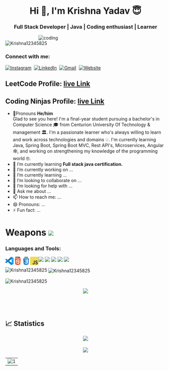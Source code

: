 
  <h1 align="center">Hi 👋, I'm Krishna Yadav 😇</h1>
  <h3 align="center">Full Stack Developer | Java | Coding enthusiast | Learner</h3>
<img align="right" alt="coding"width="400" src="https://camo.githubusercontent.com/cae12fddd9d6982901d82580bdf321d81fb299141098ca1c2d4891870827bf17/68747470733a2f2f6d69726f2e6d656469756d2e636f6d2f6d61782f313336302f302a37513379765349765f7430696f4a2d5a2e676966">

<p align="left"> <img src="https://komarev.com/ghpvc/?username=Krishna12345825&label=Profile%20views&color=0e75b6&style=flat" alt="Krishna12345825" /> </p>
<p align="center">
  <h3 align="left">Connect with me:</h3>
<a href="https://www.linkedin.com/in/krishna-yadav9771/"><img src="https://img.shields.io/badge/instagram-%23E4405F.svg?&style=for-the-badge&logo=instagram&logoColor=white" alt="Instagram" /></a>&nbsp;
<a href="https://www.linkedin.com/in/krishna-yadav9771/"><img src="https://img.shields.io/badge/linkedin-%230077B5.svg?&style=for-the-badge&logo=linkedin&logoColor=white" alt="LinkedIn" /></a>&nbsp;
<a href="mailto:krishnabhai117@gmail.com?subject=Hi%Krishna"><img src="https://img.shields.io/badge/gmail-%23D14836.svg?&style=for-the-badge&logo=gmail&logoColor=white" alt="Gmail"/></a>&nbsp;
<a href="https://krishnakumaryadav.netlify.app/"><img alt="Website" src="https://img.shields.io/website?style=for-the-badge&up_message=portfolio&url=https%3A%2F%2Fkkvanonymous.github.io%2F"></a>
 
</p>
 
## LeetCode Profile:  [live Link](https://leetcode.com/krishna_987/)
## Coding Ninjas Profile:  [live Link](https://www.codingninjas.com/studio/profile/Krishna123)
- 🧕Pronouns **He/him**                
   Glad to see you here!
     I'm a final-year student pursuing a bachelor's in Computer Science 🎓 from 
                                 Centurion  University  Of Technology & management 🏛.
     I'm a passionate learner who's always willing to learn and work across
                                                         technologies and domains 💡.
     I'm currently learning Java, Spring Boot, Spring Boot MVC, Rest API's, 
                  Microservices, Angular 🕸️, and working on strengthening my knowledge of the programming world 🤓.
- 🌱 I’m currently learning **Full stack java certification.**
- 🔭 I’m currently working on ...
- 🌱 I’m currently learning ...
- 👯 I’m looking to collaborate on ...
- 🤔 I’m looking for help with ...
- 💬 Ask me about ...
- 📫 How to reach me: ...
- 😄 Pronouns: ...
- ⚡ Fun fact: ...


<h1>Weapons <img src="https://media.giphy.com/media/2yzGTewUsGil0LFCTv/giphy.gif" width="48" /></h1>
<h3 align="left">Languages and Tools:</h3>

<img align="left" alt="Visual Studio Code" width="26px" src="https://raw.githubusercontent.com/github/explore/80688e429a7d4ef2fca1e82350fe8e3517d3494d/topics/visual-studio-code/visual-studio-code.png" />
<img align="left" alt="HTML5" width="26px" src="https://raw.githubusercontent.com/github/explore/80688e429a7d4ef2fca1e82350fe8e3517d3494d/topics/html/html.png" />
<img align="left" alt="CSS3" width="26px" src="https://raw.githubusercontent.com/github/explore/80688e429a7d4ef2fca1e82350fe8e3517d3494d/topics/css/css.png" />
<img align="left" alt="JavaScript" width="26px" src="https://raw.githubusercontent.com/github/explore/80688e429a7d4ef2fca1e82350fe8e3517d3494d/topics/javascript/javascript.png"/>


<code><img height="50" src="https://www.vectorlogo.zone/logos/java/java-ar21.svg"></code>
<code><img height="50" src="https://www.vectorlogo.zone/logos/springio/springio-ar21.svg"></code>
<code><img height="50" src="https://www.vectorlogo.zone/logos/getbootstrap/getbootstrap-ar21.svg"></code>
<code><img height="50" src="https://www.vectorlogo.zone/logos/mysql/mysql-horizontal.svg"></code>
<code><img height="50" src="https://www.vectorlogo.zone/logos/github/github-ar21.svg"></code>



<p><img align="left" src="https://github-readme-stats.vercel.app/api/top-langs?username=Krishna12345825&show_icons=true&locale=en&layout=compact" alt="Krishna12345825" /></p>

<p>&nbsp;<img align="center" src="https://github-readme-stats.vercel.app/api?username=Krishna12345825&show_icons=true&locale=en" alt="Krishna12345825" /></p>

<p><img align="center" src="https://github-readme-streak-stats.herokuapp.com/?user=Krishna12345825&" alt="Krishna12345825" /></p>









  
</h2>
<p align="center">
  <a href="https://github.com/DenverCoder1/readme-typing-svg"><img src="https://readme-typing-svg.herokuapp.com?color=F73C07&lines=Welcome+to+Programming+world;I+am+Krishna+Yadav+.+%F0%9F%91%8B+;I+am+a+programmer+.;Computer%20Engineer;Always%20learning%20new%20things&center=true&width=380&height=45"></a>
</p>


  



<br><br>
## 📈 Statistics
<p align="center">
<img src="https://github-profile-trophy.vercel.app/?username=Krishna12345825&theme=darkhub">
<br><br>
<img src="https://github-readme-streak-stats.herokuapp.com/?user=Krishna12345825&theme=merko">
</p>
<table>
  <tr>
    <td><img src="https://github-readme-stats.vercel.app/api?username=Krishna12345825&theme=chartreuse-dark&show_icons=true&include_all_commits=true&count_private=true"  display=block width=100% height=auto alt="1"></td>
    
   </tr>
</table>
<!-- ### GitHub Analytics

![Krishna stats](https://github-readme-stats.vercel.app/api?username=Krishna12345825&show_icons=true&theme=dark&include_all_commits=true&count_private=true)



[![github-profile-languages](https://github.com/Krishna12345825/Krishna12345825/blob/main/lang.png)](http://ionicabizau.github.io/github-profile-languages/?user=Krishna12345825)

 -->




<div align="center">
<h3 align="center">Show some &nbsp;❤️&nbsp; by starring some of the repositories!</h3>
</div><img src="https://github.com/Krishna12345825/Krishna12345825/blob/master/wave.svg" />

[website]: https://krishnakumaryadav.netlify.app/
[instagram]: https://krishnakumaryadav.netlify.app/
[linkedin]: https://www.linkedin.com/in/krishna-yadav9771/
 -->
